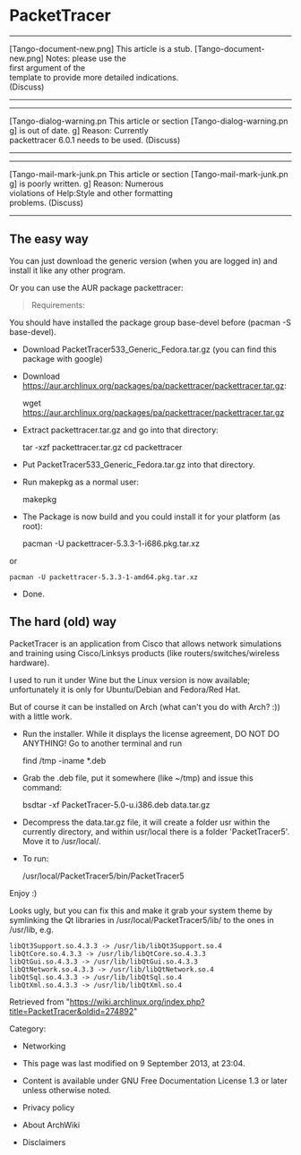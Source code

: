 PacketTracer
============

  ------------------------ ------------------------ ------------------------
  [Tango-document-new.png] This article is a stub.  [Tango-document-new.png]
                           Notes: please use the    
                           first argument of the    
                           template to provide more 
                           detailed indications.    
                           (Discuss)                
  ------------------------ ------------------------ ------------------------

  ------------------------ ------------------------ ------------------------
  [Tango-dialog-warning.pn This article or section  [Tango-dialog-warning.pn
  g]                       is out of date.          g]
                           Reason: Currently        
                           packettracer 6.0.1 needs 
                           to be used. (Discuss)    
  ------------------------ ------------------------ ------------------------

  ------------------------ ------------------------ ------------------------
  [Tango-mail-mark-junk.pn This article or section  [Tango-mail-mark-junk.pn
  g]                       is poorly written.       g]
                           Reason: Numerous         
                           violations of Help:Style 
                           and other formatting     
                           problems. (Discuss)      
  ------------------------ ------------------------ ------------------------

The easy way
------------

You can just download the generic version (when you are logged in) and
install it like any other program.

Or you can use the AUR package packettracer:

> Requirements:

You should have installed the package group base-devel before (pacman -S
base-devel).

-   Download PacketTracer533_Generic_Fedora.tar.gz (you can find this
    package with google)
-   Download
    https://aur.archlinux.org/packages/pa/packettracer/packettracer.tar.gz:

    wget https://aur.archlinux.org/packages/pa/packettracer/packettracer.tar.gz

-   Extract packettracer.tar.gz and go into that directory:

    tar -xzf packettracer.tar.gz
    cd packettracer

-   Put PacketTracer533_Generic_Fedora.tar.gz into that directory.
-   Run makepkg as a normal user:

    makepkg

-   The Package is now build and you could install it for your platform
    (as root):

    pacman -U packettracer-5.3.3-1-i686.pkg.tar.xz

or

    pacman -U packettracer-5.3.3-1-amd64.pkg.tar.xz

-   Done.

The hard (old) way
------------------

PacketTracer is an application from Cisco that allows network
simulations and training using Cisco/Linksys products (like
routers/switches/wireless hardware).

I used to run it under Wine but the Linux version is now available;
unfortunately it is only for Ubuntu/Debian and Fedora/Red Hat.

But of course it can be installed on Arch (what can't you do with
Arch? :)) with a little work.

- Run the installer. While it displays the license agreement, DO NOT DO
ANYTHING! Go to another terminal and run

    find /tmp -iname *.deb

- Grab the .deb file, put it somewhere (like ~/tmp) and issue this
command:

    bsdtar -xf PacketTracer-5.0-u.i386.deb data.tar.gz

- Decompress the data.tar.gz file, it will create a folder usr within
the currently directory, and within usr/local there is a folder
'PacketTracer5'. Move it to /usr/local/.

- To run:

    /usr/local/PacketTracer5/bin/PacketTracer5 

Enjoy :)

Looks ugly, but you can fix this and make it grab your system theme by
symlinking the Qt libraries in /usr/local/PacketTracer5/lib/ to the ones
in /usr/lib, e.g.

    libQt3Support.so.4.3.3 -> /usr/lib/libQt3Support.so.4
    libQtCore.so.4.3.3 -> /usr/lib/libQtCore.so.4.3.3
    libQtGui.so.4.3.3 -> /usr/lib/libQtGui.so.4.3.3
    libQtNetwork.so.4.3.3 -> /usr/lib/libQtNetwork.so.4
    libQtSql.so.4.3.3 -> /usr/lib/libQtSql.so.4
    libQtXml.so.4.3.3 -> /usr/lib/libQtXml.so.4

Retrieved from
"https://wiki.archlinux.org/index.php?title=PacketTracer&oldid=274892"

Category:

-   Networking

-   This page was last modified on 9 September 2013, at 23:04.
-   Content is available under GNU Free Documentation License 1.3 or
    later unless otherwise noted.
-   Privacy policy
-   About ArchWiki
-   Disclaimers
